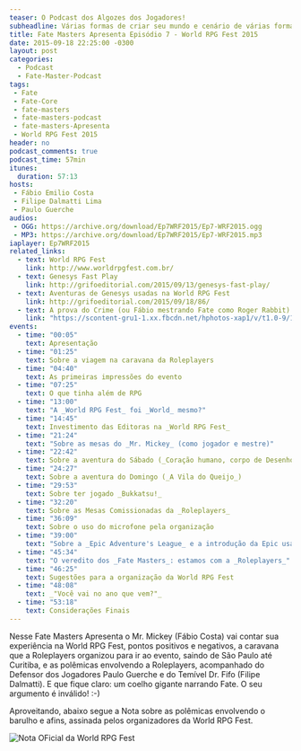 ```yaml
---
teaser: O Podcast dos Algozes dos Jogadores!
subheadline: Várias formas de criar seu mundo e cenário de várias formas
title: Fate Masters Apresenta Episódio 7 - World RPG Fest 2015
date: 2015-09-18 22:25:00 -0300
layout: post
categories:
  - Podcast
  - Fate-Master-Podcast
tags:
 - Fate
 - Fate-Core
 - fate-masters
 - fate-masters-podcast
 - fate-masters-Apresenta
 - World RPG Fest 2015
header: no
podcast_comments: true 
podcast_time: 57min
itunes:
  duration: 57:13
hosts:
 - Fábio Emilio Costa
 - Filipe Dalmatti Lima
 - Paulo Guerche
audios:
 - OGG: https://archive.org/download/Ep7WRF2015/Ep7-WRF2015.ogg
 - MP3: https://archive.org/download/Ep7WRF2015/Ep7-WRF2015.mp3
iaplayer: Ep7WRF2015
related_links:
  - text: World RPG Fest
    link: http://www.worldrpgfest.com.br/
  - text: Genesys Fast Play
    link: http://grifoeditorial.com/2015/09/13/genesys-fast-play/
  - text: Aventuras de Genesys usadas na World RPG Fest
    link: http://grifoeditorial.com/2015/09/18/86/
  - text: A prova do Crime (ou Fábio mestrando Fate como Roger Rabbit)
    link: "https://scontent-gru1-1.xx.fbcdn.net/hphotos-xap1/v/t1.0-9/11995737_746305342147959_7543148329707708536_n.jpg?oh=22354666a8d1fb57fdbd48f52ce9c56f&oe=5698930C"
events: 
  - time: "00:05"
    text: Apresentação
  - time: "01:25"
    text: Sobre a viagem na caravana da Roleplayers
  - time: "04:40"
    text: As primeiras impressões do evento
  - time: "07:25"
    text: O que tinha além de RPG
  - time: "13:00"
    text: "A _World RPG Fest_ foi _World_ mesmo?"
  - time: "14:45"
    text: Investimento das Editoras na _World RPG Fest_
  - time: "21:24"
    text: "Sobre as mesas do _Mr. Mickey_ (como jogador e mestre)"
  - time: "22:42"
    text: Sobre a aventura do Sábado (_Coração humano, corpo de Desenho_)
  - time: "24:27"
    text: Sobre a aventura do Domingo (_A Vila do Queijo_)
  - time: "29:53"
    text: Sobre ter jogado _Bukkatsu!_
  - time: "32:20"
    text: Sobre as Mesas Comissionadas da _Roleplayers_
  - time: "36:09"
    text: Sobre o uso do microfone pela organização
  - time: "39:00"
    text: "Sobre a _Epic Adventure's League_ e a introdução da Epic usando o microfone pelo Bruno Cobbi"
  - time: "45:34"
    text: "O veredito dos _Fate Masters_: estamos com a _Roleplayers_"
  - time: "46:25"
    text: Sugestões para a organização da World RPG Fest
  - time: "48:08"
    text: _"Você vai no ano que vem?"_
  - time: "53:18"
    text: Considerações Finais
---
```


Nesse Fate Masters Apresenta o Mr. Mickey (Fábio Costa) vai contar sua
experiência  na  World  RPG  Fest, pontos  positivos  e  negativos,  a
caravana que a Roleplayers organizou para  ir ao evento, saindo de São
Paulo  até   Curitiba,  e  as  polêmicas   envolvendo  a  Roleplayers,
acompanhado  do Defensor  dos  Jogadores Paulo  Guerche  e do  Temível
Dr.  Fifo (Filipe  Dalmatti). E  que  fique claro:  um coelho  gigante
narrando Fate. O seu argumento é inválido! :-)

Aproveitando,  abaixo segue  a Nota  sobre as  polêmicas envolvendo  o
barulho e afins, assinada pelos organizadores da World RPG Fest.

![Nota OFicial da World RPG Fest](https://scontent-gru1-1.xx.fbcdn.net/hphotos-xfa1/v/t1.0-9/12003222_10153190151376705_1090011623503582765_n.jpg?oh=71a3062d87902a365525fa604086e723&oe=566B7E48)
